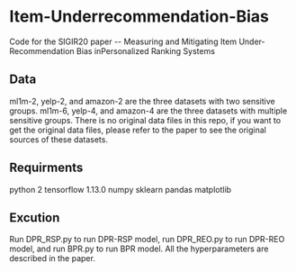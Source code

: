 # Item-Underrecommendation-Bias
Code for the SIGIR20 paper -- Measuring and Mitigating Item Under-Recommendation Bias inPersonalized Ranking Systems


## Data
ml1m-2, yelp-2, and amazon-2 are the three datasets with two sensitive groups. ml1m-6, yelp-4, and amazon-4 are the three datasets with multiple sensitive groups. There is no original data files in this repo, if you want to get the original data files, please refer to the paper to see the original sources of these datasets.

## Requirments
python 2
tensorflow 1.13.0
numpy
sklearn
pandas
matplotlib

## Excution
Run DPR_RSP.py to run DPR-RSP model, run DPR_REO.py to run DPR-REO model, and run BPR.py to run BPR model. All the hyperparameters are described in the paper.

